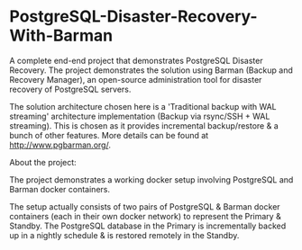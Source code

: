# PostgreSQL-Disaster-Recovery-With-Barman
A complete end-end project that demonstrates PostgreSQL Disaster Recovery. The project demonstrates the solution using Barman (Backup and Recovery Manager), an open-source administration tool for disaster recovery of PostgreSQL servers. 

The solution architecture chosen here is a 'Traditional backup with WAL streaming' architecture implementation (Backup via rsync/SSH + WAL streaming). This is chosen as it provides incremental backup/restore &amp; a bunch of other features. More details can be found at http://www.pgbarman.org/.

About the project:

The project demonstrates a working docker setup involving PostgreSQL and Barman docker containers. 

The setup actually consists of two pairs of PostgreSQL & Barman docker containers (each in their own docker network) to represent the Primary & Standby. The PostgreSQL database in the Primary is incrementally backed up in a nightly schedule & is restored remotely in the Standby.


